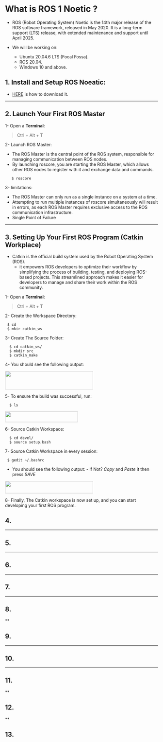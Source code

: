 # What is ROS 1 Noetic ?
- ROS (Robot Operating System) Noetic is the 14th major release of the ROS software framework, released in May 2020. It is a long-term support (LTS) release, with extended maintenance and support until April 2025.

- We will be working on:
  - Ubuntu 20.04.6 LTS (Focal Fossa).
  - ROS 20.04.
  - Windows 10 and above.

## 1. Install and Setup ROS Noeatic:
- [HERE](https://github.com/alanoudmk/Install-ROS-Noetic-on-Ubuntu) is how to download it.



***

## 2. Launch Your First ROS Master

1- Open a **Terminal**: 
   > Ctrl + Alt + T

2- Launch  ROS Master:
- The ROS Master is the central point of the ROS system, responsible for managing communication between ROS nodes.
- By launching roscore, you are starting the ROS Master, which allows other ROS nodes to register with it and exchange data and commands.
  
 ```
    $ roscore
  ```

3- limitations:
- The ROS Master can only run as a single instance on a system at a time.
- Attempting to run multiple instances of roscore simultaneously will result in errors, as each ROS Master requires exclusive access to the ROS communication infrastructure.
- Single Point of Failure


***



## 3. Setting Up Your First ROS Program (Catkin Workplace)
- Catkin is the official build system used by the Robot Operating System (ROS). 
  - it empowers ROS developers to optimize their workflow by simplifying the process of building, testing, and deploying ROS-based projects. This streamlined approach makes it easier for developers to manage and share their work within the ROS community.
    
1- Open a **Terminal**: 
   > Ctrl + Alt + T

2- Create the Workspace Directory: 

   ```
    $ cd
    $ mkir catkin_ws
   ```

3- Create The Source Folder: 

  ```
    $ cd catkin_ws/
    $ mkdir src
    $ catkin_make
  ```

4- You should see the following output:

<img src="https://github.com/alanoudmk/ROS-Noetic-Tutorials/assets/127528672/326d80bf-42e4-4c63-8681-0063294c4aa9" width="290" height="60">


5- To ensure the build was successful, run:

  ```
    $ ls
  ```

<img src="https://github.com/alanoudmk/ROS-Noetic-Tutorials/assets/127528672/60ca20fe-cce6-4b95-b0b8-61af067d8215" width="240" height="35">

6- Source Catkin Workspace: 

 ```
   $ cd devel/
   $ source setup.bash 
  ```


7- Source Catkin Workspace in every session:

 ```
  $ gedit ~/.bashrc
 ```

- You should see the following output:
      - if Not? _Copy_ and _Paste_ it then press _SAVE_
  
 <img src="https://github.com/alanoudmk/ROS-Noetic-Tutorials/assets/127528672/d2765498-b70c-4cb2-b5c4-f1fdbdad3cd7" width="290" height="40">


8- Finally, The Catkin workspace is now set up, and you can start developing your first ROS program.





## 4.



***

## 5.


***



## 6.




***

## 7.


***



## 8.



**


## 9.



***

## 10.


***



## 11.



**


## 12.


**


## 13.

